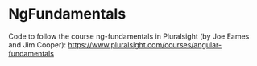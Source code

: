 # NgFundamentals

Code to follow the course ng-fundamentals in Pluralsight (by Joe Eames and Jim Cooper):
https://www.pluralsight.com/courses/angular-fundamentals
